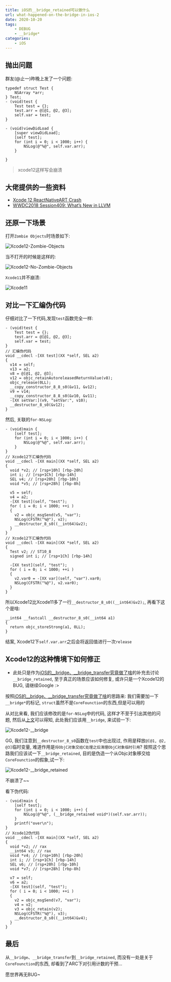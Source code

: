 ```yaml
---
title: iOS的__bridge_retained可以做什么
url: what-happened-on-the-bridge-in-ios-2
date: 2020-10-20
tags:
    - DEBUG
    - __bridge*
categories:
    - iOS
---
```


## 抛出问题

群友(@止一)昨晚上发了一个问题:

```ObjC
typedef struct Test {
    NSArray *arr;
} Test;
- (void)test {
    Test test = {};
    test.arr = @[@1, @2, @3];
    self.var = test;
}

- (void)viewDidLoad {
    [super viewDidLoad];
    [self test];
    for (int i = 0; i < 1000; i++) {
        NSLog(@"%@", self.var.arr);
    }

}
```

> xcode12这样写会崩溃

<!--more-->

## 大佬提供的一些资料

- [Xcode 12 ReactNativeART Crash](https://lengmolehongyan.github.io/blog/2020/09/19/xcode-12-reactnativeart-crash/)
- [WWDC2018 Session409: What’s New in LLVM ](https://devstreaming-cdn.apple.com/videos/wwdc/2018/409t8zw7rumablsh/409/409_whats_new_in_llvm.pdf)

## 还原一下场景

打开`Zombie Objects`时场景如下:

![Xcode12-Zombie-Objects](/images/2020-10-20-10-35-52.png)

当不打开的时候是这样的:

![Xcode12-No-Zombie-Objects](/images/2020-10-20-10-39-08.png)

`Xcode11`并不崩溃:

![Xcode11](/images/2020-10-20-10-41-28.png)

## 对比一下汇编伪代码

仔细对比了一下代码,发现`test`函数完全一样:

```ObjC
- (void)test {
    Test test = {};
    test.arr = @[@1, @2, @3];
    self.var = test;
}
// 汇编伪代码
void __cdecl -[XX test](XX *self, SEL a2)
{
  v14 = self;
  v13 = a2;
  v8 = @[@1, @2, @3];
  v12 = objc_retainAutoreleasedReturnValue(v8);
  objc_release(0LL);
  __copy_constructor_8_8_s0(&v11, &v12);
  v9 = v14;
  __copy_constructor_8_8_s0(&v10, &v11);
  -[XX setVar:](v9, "setVar:", v10);
  __destructor_8_s0(&v12);
}
```

然后, 关联的`for-NSLog`:

```ObjC
- (void)main {
    [self test];
    for (int i = 0; i < 1000; i++) {
        NSLog(@"%@", self.var.arr);
    }
}
// Xcode12下汇编伪代码
void __cdecl -[XX main](XX *self, SEL a2)
{
  void *v2; // [rsp+10h] [rbp-20h]
  int i; // [rsp+1Ch] [rbp-14h]
  SEL v4; // [rsp+20h] [rbp-10h]
  void *v5; // [rsp+28h] [rbp-8h]

  v5 = self;
  v4 = a2;
  -[XX test](self, "test");
  for ( i = 0; i < 1000; ++i )
  {
    v2 = objc_msgSend(v5, "var");
    NSLog(CFSTR("%@"), v2);
    __destructor_8_s0((__int64)&v2);
  }
}
// Xcode12下汇编伪代码
void __cdecl -[XX main](XX *self, SEL a2)
{
  Test v2; // ST10_8
  signed int i; // [rsp+1Ch] [rbp-14h]

  -[XX test](self, "test");
  for ( i = 0; i < 1000; ++i )
  {
    v2.var0 = -[XX var](self, "var").var0;
    NSLog(CFSTR("%@"), v2.var0);
  }
}
```

所以Xcode12比Xcode11多了一行`__destructor_8_s0((__int64)&v2);`, 再看下这个是啥:

```ObjC
__int64 __fastcall __destructor_8_s0(__int64 a1)
{
  return objc_storeStrong(a1, 0LL);
}
```

结案, Xcode12下`self.var.arr`之后会将返回值进行一次`release`

## Xcode12的这种情境下如何修正

- 此处只是作为[iOS的__bridge、__bridge_transfer究竟做了啥](./what-happened-on-the-bridge-in-ios)的补充去讨论`__bridge_retained`, 至于真正的场景应该如何修复, 或许只是一个Xcode12的BUG, 请继续Google :>

按照[iOS的__bridge、__bridge_transfer究竟做了啥](./what-happened-on-the-bridge-in-ios)的思路来: 我们需要加一下`__bridge*`的标记, `struct`虽然不是`CoreFounction`的东西,但是可以用的

从对比来看, 我们应该修改的是`for-NSLog`中的代码, 这样才不至于引出其他的问题, 然后从[上文](./what-happened-on-the-bridge-in-ios)可以得知, 此处我们应该用`__bridge`, 来试验一下:

![Xcode12-__bridge](/images/2020-10-20-11-10-46.png)

GG, 我们注意到`__destructor_8_s0`函数在`test`中也出现过, 作用是释放`@[@1, @2, @3]`临时变量, 难道作用是`将ObjC对象交给C处理之后清理ObjC对象临时引用`? 按照这个思路我们应该试一下`__bridge_retained`, 目的是伪造一个从Objc对象移交给`CoreFounction`的假象,试一下:

![Xcode12-__bridge_retained](/images/2020-10-20-11-20-14.png)

不崩溃了~~

看下伪代码:

```ObjC
- (void)main {
    [self test];
    for (int i = 0; i < 1000; i++) {
        NSLog(@"%@", (__bridge_retained void*)(self.var.arr));
    }
    printf("over\n");
}
// Xcode12伪代码
void __cdecl -[XX main](XX *self, SEL a2)
{
  void *v2; // rax
  __int64 v3; // rax
  void *v4; // [rsp+10h] [rbp-20h]
  int i; // [rsp+1Ch] [rbp-14h]
  SEL v6; // [rsp+20h] [rbp-10h]
  void *v7; // [rsp+28h] [rbp-8h]

  v7 = self;
  v6 = a2;
  -[XX test](self, "test");
  for ( i = 0; i < 1000; ++i )
  {
    v2 = objc_msgSend(v7, "var");
    v4 = v2;
    v3 = objc_retain(v2);
    NSLog(CFSTR("%@"), v3);
    __destructor_8_s0((__int64)&v4);
  }
}
```

## 最后

从`__bridge`、`__bridge_transfer`到`__bridge_retained`, 而没有一处是关于`CoreFounction`的东西, 却看到了ARC下对引用计数的干预...

愿世界再无BUG~